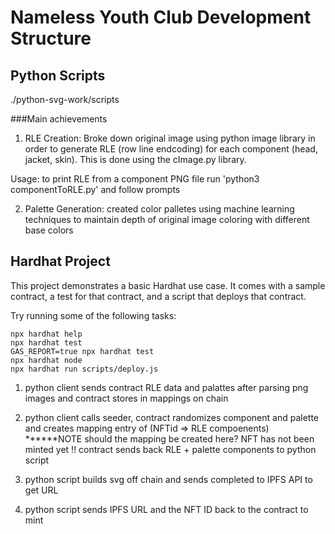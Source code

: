 # Nameless Youth Club Development Structure



## Python Scripts
./python-svg-work/scripts

###Main achievements
1) RLE Creation: Broke down original image using python image library in order to generate RLE (row line endcoding) for each component (head, jacket, skin). This is done using the cImage.py library.  

Usage: to print RLE from a component PNG file run 'python3 componentToRLE.py' and follow prompts

2) Palette Generation: created color palletes using machine learning techniques to maintain depth of original image coloring with different base colors


## Hardhat Project

This project demonstrates a basic Hardhat use case. It comes with a sample contract, a test for that contract, and a script that deploys that contract.

Try running some of the following tasks:

```shell
npx hardhat help
npx hardhat test
GAS_REPORT=true npx hardhat test
npx hardhat node
npx hardhat run scripts/deploy.js
```


1) python client sends contract RLE data and palattes after parsing png images and contract stores in mappings on chain

2) python client calls seeder, contract randomizes component and palette and creates mapping entry of (NFTid => RLE compoenents)
    ******NOTE should the mapping be created here? NFT has not been minted yet !!
    contract sends back RLE + palette components to python script 

3) python script builds svg off chain and sends completed to IPFS API to get URL

4) python script sends IPFS URL and the NFT ID back to the contract to mint 


